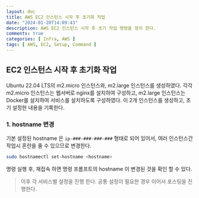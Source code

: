 ```yaml
---
layout: doc
title: AWS EC2 인스턴스 시작 후 초기화 작업
date: "2024-01-20T14:09:43"
description: AWS EC2 인스턴스 시작 후 초기 작업 명령을 정리 한다.
comments: true
categories: [ Infra, AWS ]
tags: [ AWS, EC2, Setup, Command ]
---
```


## EC2 인스턴스 시작 후 초기화 작업
Ubuntu 22.04 LTS의 m2.micro 인스턴스와, m2.large 인스턴스를 생성하였다.
각각 m2.micro 인스턴스는 웹서버로 nginx를 설치하여 구성하고, m2.large 인스턴스는 Docker를 설치하여 서비스를 설치하도록 구성하였다.
이 2개 인스턴스를 생성하고, 초기 설정한 내용을 기록한다.

### 1. hostname 변경
기본 설정된 hostname 은 `ip-###-###-###-###` 형태로 되어 있어서, 여러 인스턴스간 작업시 혼란을 줄 수 있으므로 변경한다.
```bash
sudo hostnamectl set-hostname <hostname>
```
명령 실행 후, 재접속 하면 명령 프롬프트의 hostname 이 변경된 것을 확인 할 수 있다.

> 이후 각 서비스별 설정을 진행 한다. 공통 설정이 필요한 경우 이어서 포스팅을 진행한다.
